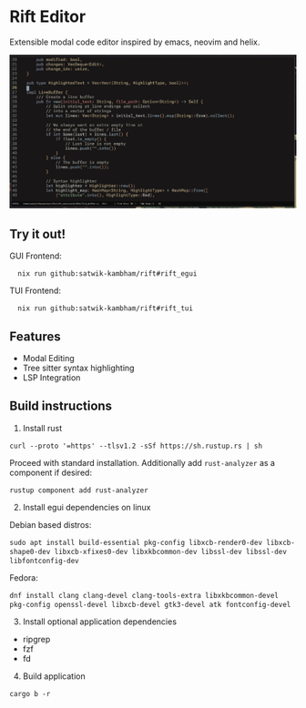 # Rift Editor

Extensible modal code editor inspired by emacs, neovim and helix.

![Rift editor screenshot](rift.png)

## Try it out!

GUI Frontend:
```
  nix run github:satwik-kambham/rift#rift_egui
```

TUI Frontend:
```
  nix run github:satwik-kambham/rift#rift_tui
```

## Features

- Modal Editing
- Tree sitter syntax highlighting
- LSP Integration

## Build instructions

1. Install rust

```
curl --proto '=https' --tlsv1.2 -sSf https://sh.rustup.rs | sh
```
Proceed with standard installation.
Additionally add `rust-analyzer` as a component if desired:
```
rustup component add rust-analyzer
```

2. Install egui dependencies on linux

Debian based distros:
```
sudo apt install build-essential pkg-config libxcb-render0-dev libxcb-shape0-dev libxcb-xfixes0-dev libxkbcommon-dev libssl-dev libssl-dev libfontconfig-dev
```

Fedora:
```
dnf install clang clang-devel clang-tools-extra libxkbcommon-devel pkg-config openssl-devel libxcb-devel gtk3-devel atk fontconfig-devel
```

3. Install optional application dependencies

- ripgrep
- fzf
- fd

4. Build application

```
cargo b -r
```
